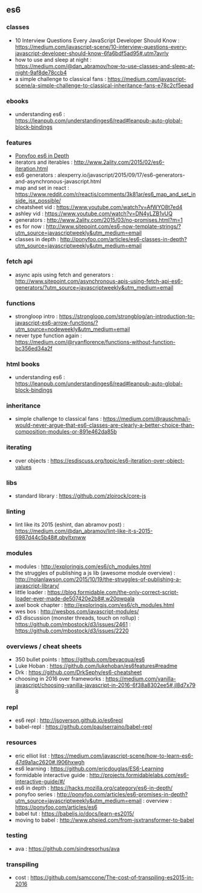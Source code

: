 ## es6   

### classes
- 10 Interview Questions
Every JavaScript Developer Should Know : https://medium.com/javascript-scene/10-interview-questions-every-javascript-developer-should-know-6fa6bdf5ad95#.utm7avrly
- how to use and sleep at night : https://medium.com/@dan_abramov/how-to-use-classes-and-sleep-at-night-9af8de78ccb4
- a simple challenge to classical fans : https://medium.com/javascript-scene/a-simple-challenge-to-classical-inheritance-fans-e78c2cf5eead

### ebooks
- understanding es6 : https://leanpub.com/understandinges6/read#leanpub-auto-global-block-bindings

### features
- [Ponyfoo es6 in Depth](https://ponyfoo.com/articles/tagged/es6-in-depth)
- iterators and iterables : http://www.2ality.com/2015/02/es6-iteration.html                   
- es6 generators : alexperry.io/javascript/2015/09/17/es6-generators-and-asynchronous-javascript.html                                                                       
- map and set in react : https://www.reddit.com/r/reactjs/comments/3k81ar/es6_map_and_set_inside_jsx_possible/                                                              
- cheatsheet vid : https://www.youtube.com/watch?v=AfWYO8t7ed4                                                                                                              
- ashley vid : https://www.youtube.com/watch?v=DN4yLZB1vUQ                                                                                                                  
- generators : http://www.2ality.com/2015/03/no-promises.html?m=1                                                                                                           
- es for now : http://www.sitepoint.com/es6-now-template-strings/?utm_source=javascriptweekly&utm_medium=email                                                              
- classes in depth : http://ponyfoo.com/articles/es6-classes-in-depth?utm_source=javascriptweekly&utm_medium=email                                                          

### fetch api
- async apis using fetch and generators : http://www.sitepoint.com/asynchronous-apis-using-fetch-api-es6-generators/?utm_source=javascriptweekly&utm_medium=email

### functions
- strongloop intro : https://strongloop.com/strongblog/an-introduction-to-javascript-es6-arrow-functions/?utm_source=nodeweekly&utm_medium=email
- never type function again : https://medium.com/@ryanflorence/functions-without-function-bc356ed34a2f

### html books
- understanding es6 : https://leanpub.com/understandinges6/read#leanpub-auto-global-block-bindings

### inheritance
- simple challenge to classical fans : https://medium.com/@rauschma/i-would-never-argue-that-es6-classes-are-clearly-a-better-choice-than-composition-modules-or-891e462da85b

### iterating
- over objects : https://esdiscuss.org/topic/es6-iteration-over-object-values

### libs
- standard library : https://github.com/zloirock/core-js

### linting
- lint like its 2015 (eshint, dan abramov post) : https://medium.com/@dan_abramov/lint-like-it-s-2015-6987d44c5b48#.qbyltxnww

### modules
- modules : http://exploringjs.com/es6/ch_modules.html
- the struggles of publishing a js lib (awesome module overview) : http://nolanlawson.com/2015/10/19/the-struggles-of-publishing-a-javascript-library/
- little loader : https://blog.formidable.com/the-only-correct-script-loader-ever-made-de507420e2b8#.w20qwpala
- axel book chapter : http://exploringjs.com/es6/ch_modules.html
- wes bos : http://wesbos.com/javascript-modules/
- d3 discussion (monster threads, touch on rollup) : https://github.com/mbostock/d3/issues/2461 : https://github.com/mbostock/d3/issues/2220

### overviews / cheat sheets
- 350 bullet points : https://github.com/bevacqua/es6
- Luke Hoban : https://github.com/lukehoban/es6features#readme
- Drk : https://github.com/DrkSephy/es6-cheatsheet
- choosing in 2016 over frameworks : https://medium.com/vanilla-javascript/choosing-vanilla-javascript-in-2016-6f38a8302ee5#.jl8d7x79 8

### repl
- es6 repl : http://jsoverson.github.io/es6repl
- babel-repl : https://github.com/paulserraino/babel-repl

### resources
- eric elliot list : https://medium.com/javascript-scene/how-to-learn-es6-47d9a1ac2620#.l906hxwgh
- es6 learning : https://github.com/ericdouglas/ES6-Learning
- formidable interactive guide : http://projects.formidablelabs.com/es6-interactive-guide/#/
- es6 in depth : https://hacks.mozilla.org/category/es6-in-depth/
- ponyfoo series : http://ponyfoo.com/articles/es6-promises-in-depth?utm_source=javascriptweekly&utm_medium=email : overview : https://ponyfoo.com/articles/es6
- babel tut : https://babeljs.io/docs/learn-es2015/
- moving to babel : http://www.phpied.com/from-jsxtransformer-to-babel

### testing
- ava : https://github.com/sindresorhus/ava

### transpiling
- cost : https://github.com/samccone/The-cost-of-transpiling-es2015-in-2016
